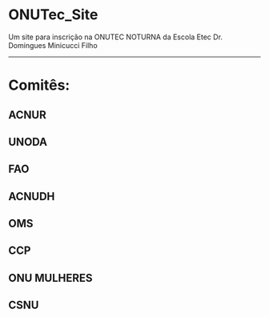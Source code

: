 # ONUTec_Site
Um site para inscrição na ONUTEC NOTURNA da Escola Etec Dr. Domingues Minicucci Filho 
<hr>
<h1>Comitês:</h1>
<h2>ACNUR</h2>
<p></p>
<a></a>
<h2>UNODA</h2>
<p></p>
<a></a>
<h2>FAO</h2>
<p></p>
<a></a>
<h2>ACNUDH</h2>
<p></p>
<a></a>
<h2>OMS</h2>
<p></p>
<a></a>
<h2>CCP</h2>
<p></p>
<a></a>
<h2>ONU MULHERES</h2>
<p></p>
<a></a>
<h2>CSNU</h2>
<p></p>
<a></a>
